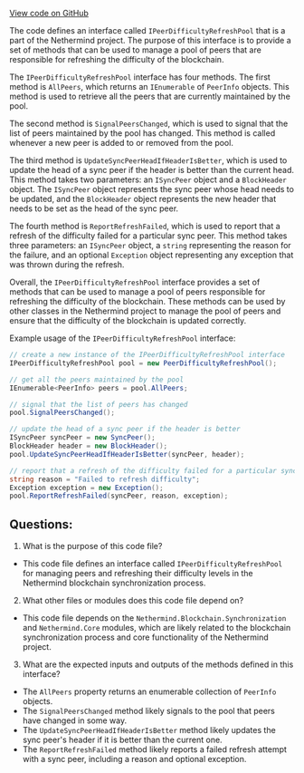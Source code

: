 [View code on GitHub](https://github.com/NethermindEth/nethermind/src/Nethermind/Nethermind.Synchronization/Peers/IPeerDifficultyRefreshPool.cs)

The code defines an interface called `IPeerDifficultyRefreshPool` that is a part of the Nethermind project. The purpose of this interface is to provide a set of methods that can be used to manage a pool of peers that are responsible for refreshing the difficulty of the blockchain. 

The `IPeerDifficultyRefreshPool` interface has four methods. The first method is `AllPeers`, which returns an `IEnumerable` of `PeerInfo` objects. This method is used to retrieve all the peers that are currently maintained by the pool. 

The second method is `SignalPeersChanged`, which is used to signal that the list of peers maintained by the pool has changed. This method is called whenever a new peer is added to or removed from the pool. 

The third method is `UpdateSyncPeerHeadIfHeaderIsBetter`, which is used to update the head of a sync peer if the header is better than the current head. This method takes two parameters: an `ISyncPeer` object and a `BlockHeader` object. The `ISyncPeer` object represents the sync peer whose head needs to be updated, and the `BlockHeader` object represents the new header that needs to be set as the head of the sync peer. 

The fourth method is `ReportRefreshFailed`, which is used to report that a refresh of the difficulty failed for a particular sync peer. This method takes three parameters: an `ISyncPeer` object, a `string` representing the reason for the failure, and an optional `Exception` object representing any exception that was thrown during the refresh. 

Overall, the `IPeerDifficultyRefreshPool` interface provides a set of methods that can be used to manage a pool of peers responsible for refreshing the difficulty of the blockchain. These methods can be used by other classes in the Nethermind project to manage the pool of peers and ensure that the difficulty of the blockchain is updated correctly. 

Example usage of the `IPeerDifficultyRefreshPool` interface:

```csharp
// create a new instance of the IPeerDifficultyRefreshPool interface
IPeerDifficultyRefreshPool pool = new PeerDifficultyRefreshPool();

// get all the peers maintained by the pool
IEnumerable<PeerInfo> peers = pool.AllPeers;

// signal that the list of peers has changed
pool.SignalPeersChanged();

// update the head of a sync peer if the header is better
ISyncPeer syncPeer = new SyncPeer();
BlockHeader header = new BlockHeader();
pool.UpdateSyncPeerHeadIfHeaderIsBetter(syncPeer, header);

// report that a refresh of the difficulty failed for a particular sync peer
string reason = "Failed to refresh difficulty";
Exception exception = new Exception();
pool.ReportRefreshFailed(syncPeer, reason, exception);
```
## Questions: 
 1. What is the purpose of this code file?
- This code file defines an interface called `IPeerDifficultyRefreshPool` for managing peers and refreshing their difficulty levels in the Nethermind blockchain synchronization process.

2. What other files or modules does this code file depend on?
- This code file depends on the `Nethermind.Blockchain.Synchronization` and `Nethermind.Core` modules, which are likely related to the blockchain synchronization process and core functionality of the Nethermind project.

3. What are the expected inputs and outputs of the methods defined in this interface?
- The `AllPeers` property returns an enumerable collection of `PeerInfo` objects.
- The `SignalPeersChanged` method likely signals to the pool that peers have changed in some way.
- The `UpdateSyncPeerHeadIfHeaderIsBetter` method likely updates the sync peer's header if it is better than the current one.
- The `ReportRefreshFailed` method likely reports a failed refresh attempt with a sync peer, including a reason and optional exception.